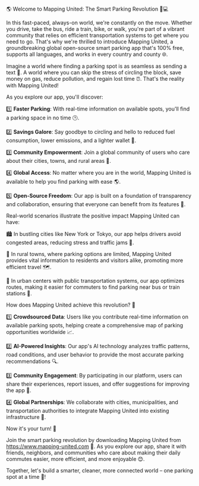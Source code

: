 🌎 Welcome to Mapping United: The Smart Parking Revolution 🚗💻

In this fast-paced, always-on world, we're constantly on the move. Whether you drive, take the bus, ride a train, bike, or walk, you're part of a vibrant community that relies on efficient transportation systems to get where you need to go. That's why we're thrilled to introduce Mapping United, a groundbreaking global open-source smart parking app that's 100% free, supports all languages, and works in every country and county 🌐.

Imagine a world where finding a parking spot is as seamless as sending a text 📱. A world where you can skip the stress of circling the block, save money on gas, reduce pollution, and regain lost time ⏰. That's the reality with Mapping United!

As you explore our app, you'll discover:

1️⃣ **Faster Parking**: With real-time information on available spots, you'll find a parking space in no time 🕒.

2️⃣ **Savings Galore**: Say goodbye to circling and hello to reduced fuel consumption, lower emissions, and a lighter wallet 💸.

3️⃣ **Community Empowerment**: Join a global community of users who care about their cities, towns, and rural areas 🌟.

4️⃣ **Global Access**: No matter where you are in the world, Mapping United is available to help you find parking with ease 🌎.

5️⃣ **Open-Source Freedom**: Our app is built on a foundation of transparency and collaboration, ensuring that everyone can benefit from its features 💪.

Real-world scenarios illustrate the positive impact Mapping United can have:

🏙️ In bustling cities like New York or Tokyo, our app helps drivers avoid congested areas, reducing stress and traffic jams 🚨.

🌳 In rural towns, where parking options are limited, Mapping United provides vital information to residents and visitors alike, promoting more efficient travel 🗺️.

🚌 In urban centers with public transportation systems, our app optimizes routes, making it easier for commuters to find parking near bus or train stations 🚂.

How does Mapping United achieve this revolution? 🔧

1️⃣ **Crowdsourced Data**: Users like you contribute real-time information on available parking spots, helping create a comprehensive map of parking opportunities worldwide 📈.

2️⃣ **AI-Powered Insights**: Our app's AI technology analyzes traffic patterns, road conditions, and user behavior to provide the most accurate parking recommendations 🔍.

3️⃣ **Community Engagement**: By participating in our platform, users can share their experiences, report issues, and offer suggestions for improving the app 💬.

4️⃣ **Global Partnerships**: We collaborate with cities, municipalities, and transportation authorities to integrate Mapping United into existing infrastructure 🌆.

Now it's your turn! 👋

Join the smart parking revolution by downloading Mapping United from https://www.mapping-united.com 📲. As you explore our app, share it with friends, neighbors, and communities who care about making their daily commutes easier, more efficient, and more enjoyable 😊.

Together, let's build a smarter, cleaner, more connected world – one parking spot at a time 🌈!
